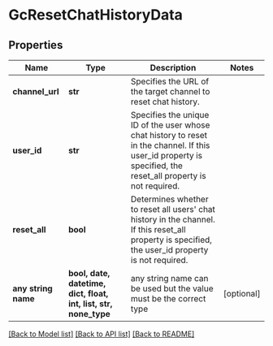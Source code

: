 # GcResetChatHistoryData


## Properties
Name | Type | Description | Notes
------------ | ------------- | ------------- | -------------
**channel_url** | **str** | Specifies the URL of the target channel to reset chat history. | 
**user_id** | **str** | Specifies the unique ID of the user whose chat history to reset in the channel. If this user_id property is specified, the reset_all property is not required. | 
**reset_all** | **bool** | Determines whether to reset all users&#39; chat history in the channel. If this reset_all property is specified, the user_id property is not required. | 
**any string name** | **bool, date, datetime, dict, float, int, list, str, none_type** | any string name can be used but the value must be the correct type | [optional]

[[Back to Model list]](../README.md#documentation-for-models) [[Back to API list]](../README.md#documentation-for-api-endpoints) [[Back to README]](../README.md)


